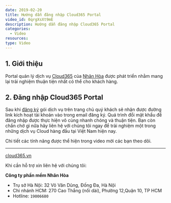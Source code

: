```yaml
---
date: 2019-02-20
title: Hướng dẫn đăng nhập Cloud365 Portal
video_id: 0qrgXsXt9mE
description: Hướng dẫn đăng nhập Cloud365 Portal
categories:
  - Video
resources:
type: Video
---
```


## 1. Giới thiệu 

Portal quản lý dịch vụ  <a href="https://cloud365.vn/" target="_blank">Cloud365</a> của <a href="https://nhanhoa.com/" target="_blank">Nhân Hòa</a> được phát triển nhằm mang lại trải nghiệm thuận tiện nhất có thể cho khách hàng.

## 2. Đăng nhập Cloud365 Portal

Sau khi <a href="https://nhanhoa.com/may-chu/dich-vu-bo-sung-clous-vps.html" target="_blank">đăng ký</a> gói dịch vụ trên trang chủ quý khách sẽ nhận được đường link kích hoạt tài khoản vào trong email đăng ký. Quá trình đổi mật khẩu để đăng nhập được thực hiện vô cùng nhanh chóng và thuận tiện. 
Bạn còn chần chờ gì nữa hãy liên hệ với chúng tôi ngay để trải nghiệm một trong những dịch vụ Cloud hàng đầu tại Việt Nam hiện nay. 

Chi tiết các tính năng được thể hiện trong video mời các bạn theo dõi.

---
<a href="https://cloud365.vn/" target="_blank">cloud365.vn</a>

Khi cần hỗ trợ xin liên hệ với chúng tôi:

**Công ty phần mềm Nhân Hòa**
- Trụ sở Hà Nội: 32 Võ Văn Dũng, Đống Đa, Hà Nội
- Chi nhánh HCM: 270 Cao Thắng (nối dài), Phường 12,Quận 10, TP HCM
- Hotline: `19006680`
